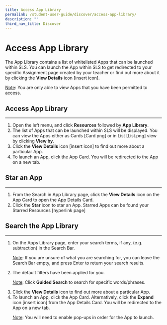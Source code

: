 ```yaml
---
title: Access App Library
permalink: /student-user-guide/discover/access-app-library/
description: ""
third_nav_title: Discover
---
```

<h1>Access App Library</h1>
	<p>The App Library contains a list of whitelisted Apps that can be launched within SLS. You can launch the App within SLS to get redirected to your specific Assignment page created by your teacher or find out more about it by clicking the <strong>View Details</strong> icon [insert icon].</p>
	<p><u>Note</u>: You are only able to view Apps that you have been permitted to access.</p>
	<h2>Access App Library</h2>
	<hr>
	<ol>
		<li>Open the left menu, and click <strong>Resources</strong> followed by <strong>App Library</strong>.</li>
		<li>The list of Apps that can be launched within SLS will be displayed. You can view the Apps either as Cards [Card.png] or in List [List.png] view by clicking <strong>View by</strong>.</li>
		<li>Click the <strong>View Details</strong> icon [insert icon] to find out more about a particular App.</li>
		<li>To launch an App, click the App Card. You will be redirected to the App on a new tab.</li>
	</ol>
	<h2>Star an App</h2>
	<hr>
	<ol>
		<li>From the Search in App Library page, click the <strong>View Details</strong> icon on the App Card to open the App Details Card.</li>
		<li>Click the <strong>Star</strong> icon to star an App. Starred Apps can be found your Starred Resources [hyperlink page]</li>
	</ol>
	<h2>Search the App Library</h2>
	<hr>
	<ol>
		<li>On the Apps Library page, enter your search terms, if any, (e.g. subtraction) in the Search Bar.</li>
		<p><u>Note</u>: If you are unsure of what you are searching for, you can leave the Search Bar empty, and press Enter to return your search results.</p>
		<li>The default filters have been applied for you.</li>
		<p><u>Note</u>: Click <strong>Guided Search</strong> to search for specific words/phrases.</p>
		<li>Click the <strong>View Details</strong> icon to find out more about a particular App.</li>
		<li>To launch an App, click the App Card. Alternatively, click the <strong>Expand</strong> icon [insert icon] from the App Details Card. You will be redirected to the App on a new tab.</li>
	<p><u>Note</u>: You will need to enable pop-ups in order for the App to launch.</p>
	</ol>